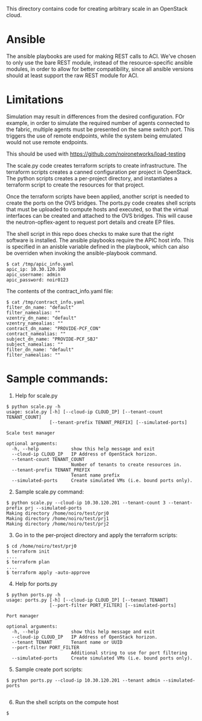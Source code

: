 This directory contains code for creating arbitrary scale in an OpenStack
cloud.

# Ansible
The ansible playbooks are used for making REST calls to ACI. We've chosen
to only use the bare REST module, instead of the resource-specific ansible
modules, in order to allow for better compatibility, since all ansible
versions should at least support the raw REST module for ACI.

# Limitations
Simulation may result in differences from the desired configuration.
FOr example, in order to simulate the required number of agents connected
to the fabric, multiple agents must be presented on the same switch port.
This triggers the use of remote endpoints, while the system being emulated
would not use remote endpoints.

This should be used with https://github.com/noironetworks/load-testing

The scale.py
code creates terraform scripts to create infrastructure. The terraform
scripts creates a canned configuration per project in OpenStack. The
python scripts creates a per-project directory, and instantiates a
terraform script to create the resources for that project.

Once the terraform scripts have been applied, another script is needed
to create the ports on the OVS bridges. The ports.py code creates shell
scripts that must be uploaded to compute hosts and executed, so that the
virtual interfaces can be created and attached to the OVS bridges. This
will cause the neutron-opflex-agent to request port details and create
EP files.

The shell script in this repo does checks to make sure that the right
software is installed.
The ansible playbooks require the APIC host info. This is specified in
an anisble variable defined in the playbook, which can also be overriden
when invoking the ansible-playbook command.
<pre><code>$ cat /tmp/apic_info.yaml
apic_ip: 10.30.120.190
apic_username: admin
apic_password: noir0123
</code></pre>

The contents of the contract_info.yaml file:
<pre><code>$ cat /tmp/contract_info.yaml
filter_dn_name: "default"
filter_namealias: ""
vzentry_dn_name: "default"
vzentry_namealias: ""
contract_dn_name: "PROVIDE-PCF_CON"
contract_namealias: ""
subject_dn_name: "PROVIDE-PCF_SBJ"
subject_namealias: ""
filter_dn_name: "default"
filter_namealias: ""
</code></pre>

# Sample commands:
1. Help for scale.py

<pre><code>$ python scale.py -h
usage: scale.py [-h] [--cloud-ip CLOUD_IP] [--tenant-count TENANT_COUNT]
                [--tenant-prefix TENANT_PREFIX] [--simulated-ports]

Scale test manager

optional arguments:
  -h, --help            show this help message and exit
  --cloud-ip CLOUD_IP   IP Address of OpenStack horizon.
  --tenant-count TENANT_COUNT
                        Number of tenants to create resources in.
  --tenant-prefix TENANT_PREFIX
                        Tenant name prefix
  --simulated-ports     Create simulated VMs (i.e. bound ports only).
</code></pre>

2. Sample scale.py command:

<pre><code>$ python scale.py --cloud-ip 10.30.120.201 --tenant-count 3 --tenant-prefix prj --simulated-ports
Making directory /home/noiro/test/prj0
Making directory /home/noiro/test/prj1
Making directory /home/noiro/test/prj2
</code></pre>

3. Go in to the per-project directory and apply the terraform scripts:

<pre><code>$ cd /home/noiro/test/prj0
$ terraform init
....
$ terraform plan
....
$ terraform apply -auto-approve
</code></pre>

4. Help for ports.py

<pre><code>$ python ports.py -h
usage: ports.py [-h] [--cloud-ip CLOUD_IP] [--tenant TENANT]
                [--port-filter PORT_FILTER] [--simulated-ports]

Port manager

optional arguments:
  -h, --help            show this help message and exit
  --cloud-ip CLOUD_IP   IP Address of OpenStack horizon.
  --tenant TENANT       Tenant name or UUID
  --port-filter PORT_FILTER
                        Additional string to use for port filtering
  --simulated-ports     Create simulated VMs (i.e. bound ports only).
</code></pre>

5. Sample create port scripts:

<pre><code>$ python ports.py --cloud-ip 10.30.120.201 --tenant admin --simulated-ports

</code></pre>

6. Run the shell scripts on the compute host

<pre><code>$ 
</code></pre>

